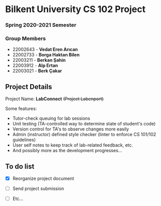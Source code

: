 # Bilkent University CS 102 Project
### Spring 2020-2021 Semester
### Group Members
- 22002643 - **Vedat Eren Arıcan**
- 22002733 - **Borga Haktan Bilen**
- 22003211 - **Berkan Şahin**
- 22003912 - **Alp Ertan**
- 22003021 - **Berk Çakar**

## Project Details
Project Name: **LabConnect** ~~(Project Labenport)~~

Some features:
- Tutor-check queuing for lab sessions
- Unit testing (TA-controlled way to determine state of student's code)
- Version control for TA's to observe changes more easily
- Admin (instructor) defined style checker (linter to enforce CS 101/102 guidelines)
- User self notes to keep track of lab-related feedback, etc.
- And possibly more as the development progresses...

## To do list
 - [x] Reorganize project document
 - [ ] Send project submission
 - [ ] Etc...

